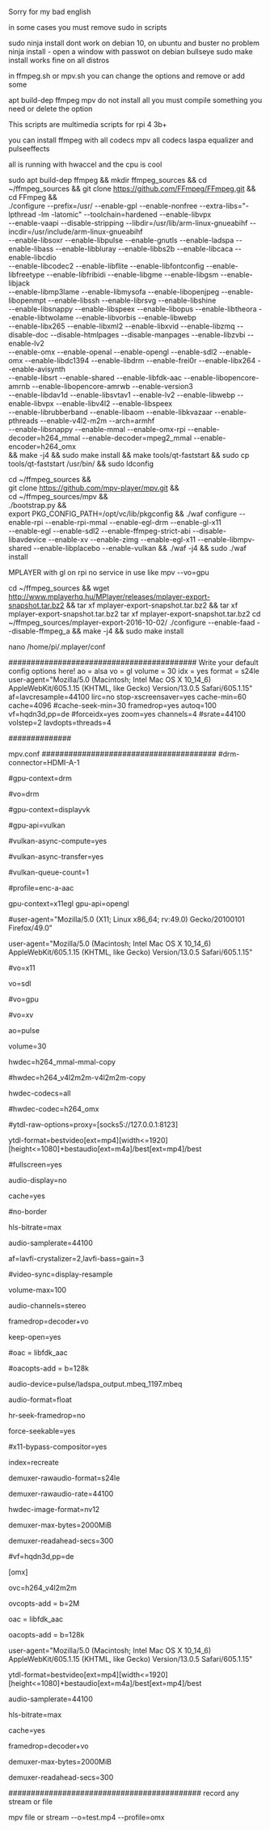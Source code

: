 

Sorry for my bad english

in some cases you must remove sudo in scripts

sudo ninja install dont work on debian 10, on ubuntu and buster no problem
ninja install - open a window with passwot on debian bullseye
sudo make install works fine on all distros

in ffmpeg.sh or mpv.sh you can change the options and remove or add some

apt build-dep ffmpeg mpv do not install all you must compile something you need or delete the option


This scripts are multimedia scripts for rpi 4 3b+

you can install ffmpeg with all codecs mpv all codecs laspa equalizer and pulseeffects

all is running with hwaccel  and the cpu is cool



sudo apt build-dep ffmpeg && mkdir ffmpeg_sources && cd ~/ffmpeg_sources &&  git clone https://github.com/FFmpeg/FFmpeg.git && cd FFmpeg && \
./configure --prefix=/usr/ --enable-gpl --enable-nonfree --extra-libs="-lpthread -lm -latomic" --toolchain=hardened --enable-libvpx  \
--enable-vaapi --disable-stripping --libdir=/usr/lib/arm-linux-gnueabihf --incdir=/usr/include/arm-linux-gnueabihf \
--enable-libsoxr --enable-libpulse --enable-gnutls --enable-ladspa --enable-libass --enable-libbluray --enable-libbs2b --enable-libcaca --enable-libcdio \
--enable-libcodec2 --enable-libflite --enable-libfontconfig --enable-libfreetype --enable-libfribidi --enable-libgme --enable-libgsm --enable-libjack \
--enable-libmp3lame --enable-libmysofa --enable-libopenjpeg --enable-libopenmpt --enable-libssh --enable-librsvg  --enable-libshine \
--enable-libsnappy --enable-libspeex --enable-libopus  --enable-libtheora --enable-libtwolame --enable-libvorbis  --enable-libwebp \
--enable-libx265 --enable-libxml2 --enable-libxvid --enable-libzmq --disable-doc --disable-htmlpages --disable-manpages --enable-libzvbi --enable-lv2 \
--enable-omx --enable-openal --enable-opengl --enable-sdl2 --enable-omx --enable-libdc1394 --enable-libdrm --enable-frei0r --enable-libx264  --enable-avisynth \
--enable-libsrt --enable-shared --enable-libfdk-aac  --enable-libopencore-amrnb --enable-libopencore-amrwb --enable-version3  \
 --enable-libdav1d --enable-libsvtav1 --enable-lv2 --enable-libwebp --enable-libvpx --enable-libv4l2 --enable-libspeex   \
--enable-librubberband --enable-libaom   --enable-libkvazaar --enable-pthreads --enable-v4l2-m2m --arch=armhf  \
--enable-libsnappy --enable-mmal --enable-omx-rpi --enable-decoder=h264_mmal --enable-decoder=mpeg2_mmal --enable-encoder=h264_omx \
&& make -j4 && sudo make install && make tools/qt-faststart && sudo cp  tools/qt-faststart /usr/bin/ && sudo ldconfig




cd ~/ffmpeg_sources  && \
git clone https://github.com/mpv-player/mpv.git && \
cd ~/ffmpeg_sources/mpv && \
./bootstrap.py && \
export PKG_CONFIG_PATH=/opt/vc/lib/pkgconfig && ./waf configure --enable-rpi --enable-rpi-mmal  --enable-egl-drm --enable-gl-x11 \
--enable-egl --enable-sdl2 --enable-ffmpeg-strict-abi --disable-libavdevice  --enable-xv --enable-zimg --enable-egl-x11 --enable-libmpv-shared --enable-libplacebo --enable-vulkan && 
./waf -j4 && sudo  ./waf install 


MPLAYER with gl on rpi no service in use like mpv --vo=gpu


cd ~/ffmpeg_sources  && wget http://www.mplayerhq.hu/MPlayer/releases/mplayer-export-snapshot.tar.bz2 && tar xf mplayer-export-snapshot.tar.bz2 && tar xf mplayer-export-snapshot.tar.bz2
tar xf mplayer-export-snapshot.tar.bz2
cd ~/ffmpeg_sources/mplayer-export-2016-10-02/
./configure   --enable-faad  --disable-ffmpeg_a && make -j4 && sudo make install


nano /home/pi/.mplayer/conf

##########################################
 Write your default config options here!
ao = alsa
vo = gl
volume = 30
idx = yes
format = s24le
user-agent="Mozilla/5.0 (Macintosh; Intel Mac OS X 10_14_6) AppleWebKit/605.1.15 (KHTML, like Gecko) Version/13.0.5 Safari/605.1.15"
af=lavcresample=44100
lirc=no
stop-xscreensaver=yes
cache-min=60
cache=4096
#cache-seek-min=30
framedrop=yes
autoq=100
vf=hqdn3d,pp=de
#forceidx=yes
zoom=yes
channels=4
#srate=44100
volstep=2
lavdopts=threads=4


##############



mpv.conf
#######################################
#drm-connector=HDMI-A-1

#gpu-context=drm

#vo=drm

#gpu-context=displayvk

#gpu-api=vulkan

#vulkan-async-compute=yes

#vulkan-async-transfer=yes

#vulkan-queue-count=1

#profile=enc-a-aac



gpu-context=x11egl
gpu-api=opengl

#user-agent="Mozilla/5.0 (X11; Linux x86_64; rv:49.0) Gecko/20100101 Firefox/49.0"

user-agent="Mozilla/5.0 (Macintosh; Intel Mac OS X 10_14_6) AppleWebKit/605.1.15 (KHTML, like Gecko) Version/13.0.5 Safari/605.1.15"

#vo=x11

vo=sdl

#vo=gpu

#vo=xv

ao=pulse

volume=30

hwdec=h264_mmal-mmal-copy

#hwdec=h264_v4l2m2m-v4l2m2m-copy

hwdec-codecs=all

#hwdec-codec=h264_omx

#ytdl-raw-options=proxy=[socks5://127.0.0.1:8123]

ytdl-format=bestvideo[ext=mp4][width<=1920][height<=1080]+bestaudio[ext=m4a]/best[ext=mp4]/best

#fullscreen=yes

audio-display=no

cache=yes

#no-border

hls-bitrate=max

audio-samplerate=44100

af=lavfi-crystalizer=2,lavfi-bass=gain=3

#video-sync=display-resample

volume-max=100

audio-channels=stereo

framedrop=decoder+vo

keep-open=yes

#oac = libfdk_aac

#oacopts-add = b=128k

audio-device=pulse/ladspa_output.mbeq_1197.mbeq

audio-format=float

hr-seek-framedrop=no

force-seekable=yes

#x11-bypass-compositor=yes

index=recreate

demuxer-rawaudio-format=s24le

demuxer-rawaudio-rate=44100

hwdec-image-format=nv12

demuxer-max-bytes=2000MiB

demuxer-readahead-secs=300

#vf=hqdn3d,pp=de


[omx]

ovc=h264_v4l2m2m

ovcopts-add = b=2M

oac = libfdk_aac

oacopts-add = b=128k

user-agent="Mozilla/5.0 (Macintosh; Intel Mac OS X 10_14_6) AppleWebKit/605.1.15 (KHTML, like Gecko) Version/13.0.5 Safari/605.1.15"

ytdl-format=bestvideo[ext=mp4][width<=1920][height<=1080]+bestaudio[ext=m4a]/best[ext=mp4]/best

audio-samplerate=44100

hls-bitrate=max

cache=yes

framedrop=decoder+vo

demuxer-max-bytes=2000MiB

demuxer-readahead-secs=300

###########################################
record any stream or file

mpv  file or stream  --o=test.mp4 --profile=omx

